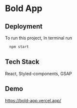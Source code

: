 # Bold App

## Deployment

To run this project, In terminal run
```bash
  npm start
```
## Tech Stack

React, Styled-components, GSAP
## Demo

https://bold-app.vercel.app/
